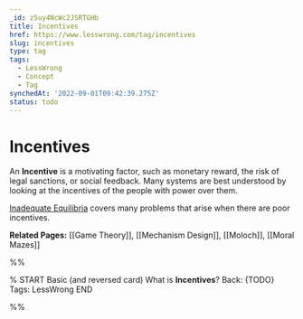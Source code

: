 ```yaml
---
_id: z5uy4NcWc2JSRTGHb
title: Incentives
href: https://www.lesswrong.com/tag/incentives
slug: incentives
type: tag
tags:
  - LessWrong
  - Concept
  - Tag
synchedAt: '2022-09-01T09:42:39.275Z'
status: todo
---
```


# Incentives

An **Incentive** is a motivating factor, such as monetary reward, the risk of legal sanctions, or social feedback. Many systems are best understood by looking at the incentives of the people with power over them.

[Inadequate Equilibria](https://www.lesswrong.com/s/oLGCcbnvabyibnG9d) covers many problems that arise when there are poor incentives.

**Related Pages:** [[Game Theory]], [[Mechanism Design]], [[Moloch]], [[Moral Mazes]]


%%

% START
Basic (and reversed card)
What is **Incentives**?
Back: {TODO}
Tags: LessWrong
END
<!--ID: 1663156997613-->


%%
	
